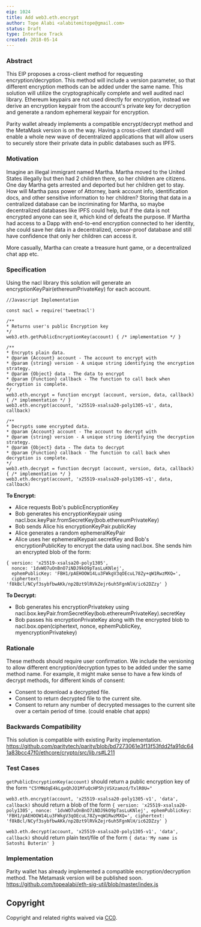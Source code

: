 ```yaml
---
eip: 1024
title: Add web3.eth.encrypt
author: Tope Alabi <alabitemitope@gmail.com>
status: Draft
type: Interface Track
created: 2018-05-14
---
```



### Abstract
This EIP proposes a cross-client method for requesting encryption/decryption. This method will include a version parameter, so that different encryption methods can be added under the same name. This solution will utilize the cryptographically complete and well audited nacl library. Ethereum keypairs are not used directly for encryption, instead we derive an encryption keypair from the account's private key for decryption and generate a random ephemeral keypair for encryption.   
 
Parity wallet already implements a compatible encrypt/decrypt method and the MetaMask version is on the way. Having a cross-client standard will enable a whole new wave of decentralized applications that will allow users to securely store their private data in public databases such as IPFS.

### Motivation
Imagine an illegal immigrant named Martha. Martha moved to the United States illegally but then had 2 children there, so her children are citizens. One day Martha gets arrested and deported but her children get to stay. How will Martha pass power of Attorney, bank account info, identification docs, and other sensitive information to her children? Storing that data in a centralized database can be incriminating for Martha, so maybe decentralized databases like IPFS could help, but if the data is not encrypted anyone can see it, which kind of defeats the purpose. If Martha had access to a Dapp with end-to-end encryption connected to her identity, she could save her data in a decentralized, censor-proof database and still have confidence that only her children can access it.

More casually, Martha can create a treasure hunt game, or a decentralized chat app etc.

### Specification

Using the nacl library this solution will generate an encryptionKeyPair(ethereumPrivateKey) for each account.  
```
//Javascript Implementation

const nacl = require('tweetnacl')

/**
* Returns user's public Encryption key
*/
web3.eth.getPublicEncryptionKey(account) { /* implementation */ }

/**
* Encrypts plain data.
* @param {Account} account - The account to encrypt with
* @param {string} version - A unique string identifying the encryption strategy.
* @param {Object} data - The data to encrypt
* @param {Function} callback - The function to call back when decryption is complete.
*/
web3.eth.encrypt = function encrypt (account, version, data, callback) { /* implementation */ }
web3.eth.encrypt(account, 'x25519-xsalsa20-poly1305-v1', data, callback)

/**
* Decrypts some encrypted data.
* @param {Account} account - The account to decrypt with
* @param {string} version - A unique string identifying the decryption strategy.
* @param {Object} data - The data to decrypt
* @param {Function} callback - The function to call back when decryption is complete.
*/
web3.eth.decrypt = function decrypt (account, version, data, callback) { /* implementation */ }
web3.eth.decrypt(account, 'x25519-xsalsa20-poly1305-v1', data, callback)

```

**To Encrypt:**
- Alice requests Bob's publicEncryptionKey
- Bob generates his encryptionKeypair using nacl.box.keyPair.fromSecretKey(bob.ethereumPrivateKey)
- Bob sends Alice his encryptionKeyPair.publicKey
- Alice generates a random ephemeralKeyPair
- Alice uses her ephemeralKeypair.secretKey and Bob's encryptionPublicKey to encrypt the data using nacl.box. She sends him an encrypted blob of the form:

```
{ version: 'x25519-xsalsa20-poly1305',
  nonce: '1dvWO7uOnBnO7iNDJ9kO9pTasLuKNlej',
  ephemPublicKey: 'FBH1/pAEHOOW14Lu3FWkgV3qOEcuL78Zy+qW1RwzMXQ=',
  ciphertext: 'f8kBcl/NCyf3sybfbwAKk/np2Bzt9lRVkZejr6uh5FgnNlH/ic62DZzy' }
```


**To Decrypt:**
- Bob generates his encryptionPrivatekey using nacl.box.keyPair.fromSecretKey(bob.ethereumPrivateKey).secretKey
- Bob passes his encryptionPrivateKey along with the encrypted blob to nacl.box.open(ciphertext, nonce, ephemPublicKey, myencryptionPrivatekey)


### Rationale
These methods should require user confirmation. We include the versioning to allow different encryption/decryption types to be added under the same method name. For example, it might make sense to have a few kinds of decrypt methods, for different kinds of consent:
- Consent to download a decrypted file.
- Consent to return decrypted file to the current site.
- Consent to return any number of decrypted messages to the current site over a certain period of time. (could enable chat apps)


### Backwards Compatibility
This solution is compatible with existing Parity implementation.
https://github.com/paritytech/parity/blob/bd7273061e3f13f53fdd2fa91dc641a83bcc47f0/ethcore/crypto/src/lib.rs#L211

### Test Cases
`getPublicEncryptionKey(account)` should return a public encryption key of the form `"C5YMNdqE4kLgxQhJO1MfuQcHP5hjVSXzamzd/TxlR0U="`

`web3.eth.encrypt(account, 'x25519-xsalsa20-poly1305-v1', 'data', callback)` should return a blob of the form `{ version: 'x25519-xsalsa20-poly1305',
  nonce: '1dvWO7uOnBnO7iNDJ9kO9pTasLuKNlej',
  ephemPublicKey: 'FBH1/pAEHOOW14Lu3FWkgV3qOEcuL78Zy+qW1RwzMXQ=',
  ciphertext: 'f8kBcl/NCyf3sybfbwAKk/np2Bzt9lRVkZejr6uh5FgnNlH/ic62DZzy' }` 

`web3.eth.decrypt(account, 'x25519-xsalsa20-poly1305-v1', 'data', callback)` should return plain text/file of the form `{ data:'My name is Satoshi Buterin' }` 

### Implementation
Parity wallet has already implemented a compatible encryption/decryption method. The Metamask version will be published soon.
https://github.com/topealabi/eth-sig-util/blob/master/index.js

## Copyright
Copyright and related rights waived via [CC0](https://creativecommons.org/publicdomain/zero/1.0/).
